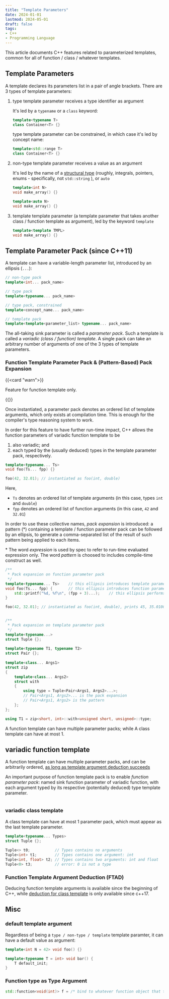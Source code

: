 ```yaml
---
title: "Template Parameters"
date: 2024-01-01
lastmod: 2024-05-01
draft: false
tags:
- C++
- Programming Language
---
```


This article documents C++ features related to parameterized templates, common for all of function / class / whatever templates.

## Template Parameters

A template declares its parameters list in a pair of angle brackets. There are 3 types of template parameters:
1. type template parameter receives a type identifier as argument

    It's led by a `typename` or a `class` keyword:

    ```c++
    template<typename T>
    class Container<T> {}
    ```

    type template parameter can be constrained, in which case it's led by concept name:

    ```c++
    template<std::range T>
    class Container<T> {}
    ```

2. non-type template parameter receives a value as an argument

    It's led by the name of a [structural type](https://en.cppreference.com/w/cpp/language/template_parameters#Non-type_template_parameter) (roughly, integrals, pointers, enums - specifically, not `std::string` ), or `auto`

    ```c++
    template<int N>
    void make_array() {}

    template<auto N>
    void make_array() {}
    ```

3. template template parameter (a template parameter that takes another class / function template as argument), led by the keyword `template`

    ```c++
    template<template TMPL>
    void make_array() {}
    ```

## Template Parameter Pack (since C++11)

A template can have a variable-length parameter list, introduced by an ellipsis (`...`):

```c++
// non-type pack
template<int... pack_name>

// type pack
template<typename... pack_name>

// type pack, constrained
template<concept_name... pack_name>

// template pack
template<template<parameter_list> typename... pack_name>
```

The all-taking sink parameter is called a *parameter pack*. Such a template is called a *variadic (class / function) template*.
A single pack can take an arbitrary number of arguments of one of the 3 types of template parameters.

### Function Template Parameter Pack & (Pattern-Based) Pack Expansion

{{<card "warn">}}

Feature for function template only.

{{</card>}}

Once instantiated, a parameter pack denotes an ordered list of template arguments, which only exists at compilation time.
This is enough for the compiler's type reasoning system to work.

In order for this feature to have further run-time impact, C++ allows the function parameters of variadic function template to be
1. also variadic; and
2. each typed by the (usually deduced) types in the template parameter pack, respectively.

```c++
template<typename... Ts>
void foo(Ts... fpp) {}

foo(42, 32.01); // instantiated as foo(int, double)
```

Here,
- `Ts` denotes an ordered list of template arguments (in this case, types `int` and `double`)
- `fpp` denotes an ordered list of function arguments (in this case, `42` and `32.01`)

In order to use these collective names, *pack expansion* is introduced: a pattern (\*) containing a template / function parameter pack can be followed by an ellipsis, to generate a comma-separated list of the result of such pattern being applied to each items.

\* The word *expression* is used by spec to refer to run-time evaluated expression only.
The word *pattern* is choosed to includes compile-time construct as well.

```c++
/**
 * Pack expansion on function parameter pack
 */
template<typename... Ts>    // this ellipsis introduces template parameter pack
void foo(Ts... fpp) {       // this ellipsis introduces function parameter pack
    std::printf("%d, %f\n", (fpp + 3)...);    // this ellipsis performs pack expansion
}

foo(42, 32.01); // instantiated as foo(int, double), prints 45, 35.010000


/**
 * Pack expansion on template parameter pack
 */
template<typename...>
struct Tuple {};
 
template<typename T1, typename T2>
struct Pair {};
 
template<class... Args1>
struct zip
{
    template<class... Args2>
    struct with
    {
        using type = Tuple<Pair<Args1, Args2>...>;
        // Pair<Args1, Args2>... is the pack expansion
        // Pair<Args1, Args2> is the pattern
    };
};

using T1 = zip<short, int>::with<unsigned short, unsigned>::type;
```

A function template can have multiple parameter packs; while A class template can have at most 1.

## variadic function template

A function template can have multiple parameter packs, and can be arbitrarily ordered, [as long as template argument deduction succeeds](https://stackoverflow.com/questions/9831501/how-can-i-have-multiple-parameter-packs-in-a-variadic-template)

An important purpose of function template pack is to enable *function parameter pack*: named sink function parameter of variadic function, with each argument typed by its respective (potentially deduced) type template parameter.

```c++
```

### variadic class template

A class template can have at most 1 parameter pack, which must appear as the last template parameter.

```c++
template<typename... Types>
struct Tuple {};
 
Tuple<> t0;           // Types contains no arguments
Tuple<int> t1;        // Types contains one argument: int
Tuple<int, float> t2; // Types contains two arguments: int and float
Tuple<0> t3;          // error: 0 is not a type
```

### Function Template Argument Deduction (FTAD)

Deducing function template arguments is available since the beginning of C++,
while [deduction for class template](#ctad) is only available since c++17.



## Misc

### default template argument

Regardless of being a `type / non-type / template` template paramter, it can have a default value as argument:

```c++
template<int N = 42> void foo() {}

template<typename T = int> void bar() {
    T default_init;
}
```

### Function type as Type Argument

```c++
std::function<void(int)> f = /* bind to whatever function object that takes an int and return nothing */;
```